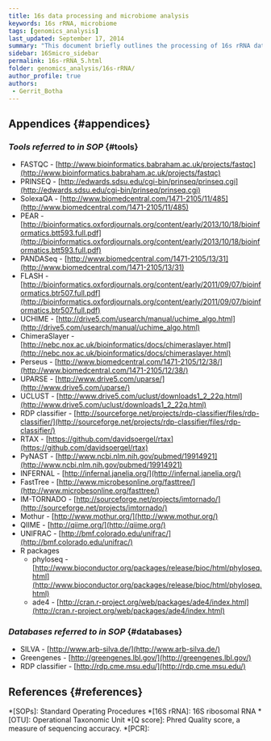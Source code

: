 ```yaml
---
title: 16s data processing and microbiome analysis
keywords: 16s rRNA, microbiome
tags: [genomics_analysis]
last_updated: September 17, 2014
summary: "This document briefly outlines the processing of 16s rRNA data, and provides guidance to key concepts and terms used"
sidebar: 16Smicro_sidebar
permalink: 16s-rRNA_5.html
folder: genomics_analysis/16s-rRNA/
author_profile: true
authors:
 - Gerrit_Botha
---
```




## Appendices {#appendices}

### **_Tools referred to in SOP_** {#tools}

*   FASTQC - [http://www.bioinformatics.babraham.ac.uk/projects/fastqc](http://www.bioinformatics.babraham.ac.uk/projects/fastqc)
*   PRINSEQ - [http://edwards.sdsu.edu/cgi-bin/prinseq/prinseq.cgi](http://edwards.sdsu.edu/cgi-bin/prinseq/prinseq.cgi)
*   SolexaQA - [http://www.biomedcentral.com/1471-2105/11/485](http://www.biomedcentral.com/1471-2105/11/485)
*   PEAR - [http://bioinformatics.oxfordjournals.org/content/early/2013/10/18/bioinformatics.btt593.full.pdf](http://bioinformatics.oxfordjournals.org/content/early/2013/10/18/bioinformatics.btt593.full.pdf)
*   PANDASeq - [http://www.biomedcentral.com/1471-2105/13/31](http://www.biomedcentral.com/1471-2105/13/31)
*   FLASH - [http://bioinformatics.oxfordjournals.org/content/early/2011/09/07/bioinformatics.btr507.full.pdf](http://bioinformatics.oxfordjournals.org/content/early/2011/09/07/bioinformatics.btr507.full.pdf)
*   UCHIME - [http://drive5.com/usearch/manual/uchime_algo.html](http://drive5.com/usearch/manual/uchime_algo.html)
*   ChimeraSlayer - [http://nebc.nox.ac.uk/bioinformatics/docs/chimeraslayer.html](http://nebc.nox.ac.uk/bioinformatics/docs/chimeraslayer.html)
*   Perseus - [http://www.biomedcentral.com/1471-2105/12/38/](http://www.biomedcentral.com/1471-2105/12/38/)
*   UPARSE - [http://www.drive5.com/uparse/](http://www.drive5.com/uparse/)
*   UCLUST - [http://www.drive5.com/uclust/downloads1_2_22q.html](http://www.drive5.com/uclust/downloads1_2_22q.html)
*   RDP classifier - [http://sourceforge.net/projects/rdp-classifier/files/rdp-classifier/](http://sourceforge.net/projects/rdp-classifier/files/rdp-classifier/)
*   RTAX - [https://github.com/davidsoergel/rtax](https://github.com/davidsoergel/rtax)
*   PyNAST - [http://www.ncbi.nlm.nih.gov/pubmed/19914921](http://www.ncbi.nlm.nih.gov/pubmed/19914921)
*   INFERNAL - [http://infernal.janelia.org/](http://infernal.janelia.org/)
*   FastTree - [http://www.microbesonline.org/fasttree/](http://www.microbesonline.org/fasttree/)
*   IM-TORNADO - [http://sourceforge.net/projects/imtornado/](http://sourceforge.net/projects/imtornado/)
*   Mothur - [http://www.mothur.org/](http://www.mothur.org/)
*   QIIME - [http://qiime.org/](http://qiime.org/)
*   UNIFRAC - [http://bmf.colorado.edu/unifrac/](http://bmf.colorado.edu/unifrac/)
*   R packages
    *   phyloseq - [http://www.bioconductor.org/packages/release/bioc/html/phyloseq.html](http://www.bioconductor.org/packages/release/bioc/html/phyloseq.html)
    *   ade4 - [http://cran.r-project.org/web/packages/ade4/index.html](http://cran.r-project.org/web/packages/ade4/index.html)

### **_Databases referred to in SOP_** {#databases}

*   SILVA - [http://www.arb-silva.de/](http://www.arb-silva.de/)
*   Greengenes - [http://greengenes.lbl.gov/](http://greengenes.lbl.gov/)
*   RDP classifier - [http://rdp.cme.msu.edu/](http://rdp.cme.msu.edu/)





## **References** {#references}

[^1]: Bokulich, Nicholas A., et al. ["Quality-filtering vastly improves diversity estimates from Illumina amplicon sequencing."](https://www.nature.com/articles/nmeth.2276) Nature methods 10.1 (2013): 57.

[^2]:  Edgar, Robert C., et al. ["UCHIME improves sensitivity and speed of chimera detection."](https://academic.oup.com/bioinformatics/article/27/16/2194/255262) Bioinformatics 27.16 (2011): 2194-2200.

[^3]: Quince, Christopher, et al. ["Accurate determination of microbial diversity from 454 pyrosequencing data."](https://www.nature.com/articles/nmeth.1361) Nature methods 6.9 (2009): 639.


[//]: <> (Below are the common abbreviations in the page.)
*[SOPs]: Standard Operating Procedures
*[16S rRNA]: 16S ribosomal RNA
*[OTU]: Operational Taxonomic Unit
*[Q score]: Phred Quality score, a measure of sequencing accuracy.
*[PCR]:
